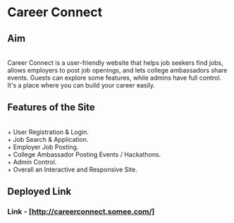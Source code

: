 <h1>Career Connect</h1>

<h2>Aim</h2><br>
Career Connect is a user-friendly website that helps job seekers find jobs, allows employers to post job openings, and lets college ambassadors share events. Guests can explore some features, while admins have full control. It's a place where you can build your career easily.<br>
<h2>Features of the Site</h2><br>
+ User Registration & Login.<br>
+ Job Search & Application.<br>
+ Employer Job Posting.<br>
+ College Ambassador Posting Events / Hackathons.<br>
+ Admin Control.<br>
+ Overall an Interactive and Responsive Site.<br>

<h2>Deployed Link</h2>
<h3>Link - <a href="http://careerconnect.somee.com/">[http://careerconnect.somee.com/]</a></h3>
